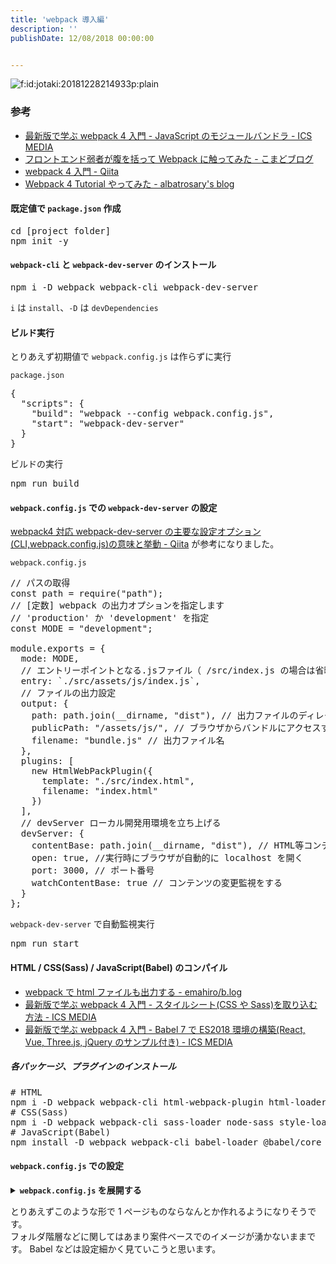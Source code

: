 ```yaml
---
title: 'webpack 導入編'
description: ''
publishDate: 12/08/2018 00:00:00


---
```

<p><span itemscope itemtype="http://schema.org/Photograph"><img src="/images/hatena/20181228214933.png" alt="f:id:jotaki:20181228214933p:plain" title="f:id:jotaki:20181228214933p:plain" class="hatena-fotolife" itemprop="image"></span></p>

<h3>参考</h3>

<ul>
<li><a href="https://ics.media/entry/12140">最新版で学ぶ webpack 4 入門 - JavaScript のモジュールバンドラ - ICS MEDIA</a></li>
<li><a href="https://ky-yk-d.hatenablog.com/entry/2018/06/09/191849">フロントエンド弱者が腹を括って Webpack に触ってみた - こまどブログ</a></li>
<li><a href="https://qiita.com/soarflat/items/28bf799f7e0335b68186">webpack 4 入門 - Qiita</a></li>
<li><a href="http://albatrosary.hateblo.jp/entry/2018/03/06/153042">Webpack 4 Tutorial やってみた - albatrosary's blog</a></li>
</ul>


<h4>既定値で <code>package.json</code> 作成</h4>

<pre class="code lang-sh" data-lang="sh" data-unlink><span class="synStatement">cd</span> <span class="synStatement">[</span>project folder<span class="synStatement">]</span>
npm init <span class="synSpecial">-y</span>
</pre>


<h4><code>webpack-cli</code> と <code>webpack-dev-server</code> のインストール</h4>

<pre class="code lang-sh" data-lang="sh" data-unlink>npm i <span class="synSpecial">-D</span> webpack webpack-cli webpack-dev-server
</pre>


<p><code>i</code> は <code>install</code>、<code>-D</code> は <code>devDependencies</code></p>

<h4>ビルド実行</h4>

<p>とりあえず初期値で <code>webpack.config.js</code> は作らずに実行</p>

<p><code>package.json</code></p>

<pre class="code lang-javascript" data-lang="javascript" data-unlink><span class="synIdentifier">{</span>
  <span class="synConstant">&quot;scripts&quot;</span>: <span class="synIdentifier">{</span>
    <span class="synConstant">&quot;build&quot;</span>: <span class="synConstant">&quot;webpack --config webpack.config.js&quot;</span>,
    <span class="synConstant">&quot;start&quot;</span>: <span class="synConstant">&quot;webpack-dev-server&quot;</span>
  <span class="synIdentifier">}</span>
<span class="synIdentifier">}</span>
</pre>


<p>ビルドの実行</p>

<pre class="code lang-sh" data-lang="sh" data-unlink>npm run build
</pre>


<h4><code>webpack.config.js</code> での <code>webpack-dev-server</code> の設定</h4>

<p><a href="https://qiita.com/riversun/items/d27f6d3ab7aaa119deab">webpack4 対応 webpack-dev-server の主要な設定オプション(CLI,webpack.config.js)の意味と挙動 - Qiita</a> が参考になりました。</p>

<p><code>webpack.config.js</code></p>

<pre class="code lang-javascript" data-lang="javascript" data-unlink><span class="synComment">// パスの取得</span>
<span class="synStatement">const</span> path = require(<span class="synConstant">&quot;path&quot;</span>);
<span class="synComment">// [定数] webpack の出力オプションを指定します</span>
<span class="synComment">// 'production' か 'development' を指定</span>
<span class="synStatement">const</span> MODE = <span class="synConstant">&quot;development&quot;</span>;

module.exports = <span class="synIdentifier">{</span>
  mode: MODE,
  <span class="synComment">// エントリーポイントとなる.jsファイル（ /src/index.js の場合は省略可能）</span>
  entry: `./src/assets/js/index.js`,
  <span class="synComment">// ファイルの出力設定</span>
  output: <span class="synIdentifier">{</span>
    path: path.join(__dirname, <span class="synConstant">&quot;dist&quot;</span>), <span class="synComment">// 出力ファイルのディレクトリ名（ /dist/ の場合は省略可能）</span>
    publicPath: <span class="synConstant">&quot;/assets/js/&quot;</span>, <span class="synComment">// ブラウザからバンドルにアクセスする際のパス</span>
    filename: <span class="synConstant">&quot;bundle.js&quot;</span> <span class="synComment">// 出力ファイル名</span>
  <span class="synIdentifier">}</span>,
  plugins: <span class="synIdentifier">[</span>
    <span class="synStatement">new</span> HtmlWebPackPlugin(<span class="synIdentifier">{</span>
      template: <span class="synConstant">&quot;./src/index.html&quot;</span>,
      filename: <span class="synConstant">&quot;index.html&quot;</span>
    <span class="synIdentifier">}</span>)
  <span class="synIdentifier">]</span>,
  <span class="synComment">// devServer ローカル開発用環境を立ち上げる</span>
  devServer: <span class="synIdentifier">{</span>
    contentBase: path.join(__dirname, <span class="synConstant">&quot;dist&quot;</span>), <span class="synComment">// HTML等コンテンツのルートディレクトリ</span>
    open: <span class="synConstant">true</span>, <span class="synComment">//実行時にブラウザが自動的に localhost を開く</span>
    port: 3000, <span class="synComment">// ポート番号</span>
    watchContentBase: <span class="synConstant">true</span> <span class="synComment">// コンテンツの変更監視をする</span>
  <span class="synIdentifier">}</span>
<span class="synIdentifier">}</span>;
</pre>


<p><code>webpack-dev-server</code> で自動監視実行</p>

<pre class="code lang-sh" data-lang="sh" data-unlink>npm run <span class="synStatement">start</span>
</pre>


<h4>HTML / CSS(Sass) / JavaScript(Babel) のコンパイル</h4>

<ul>
<li><a href="https://ema-hiro.hatenablog.com/entry/2017/10/12/015748">webpack で html ファイルも出力する - emahiro/b.log</a></li>
<li><a href="https://ics.media/entry/17376">最新版で学ぶ webpack 4 入門 - スタイルシート(CSS や Sass)を取り込む方法 - ICS MEDIA</a></li>
<li><a href="https://ics.media/entry/16028#">最新版で学ぶ webpack 4 入門 - Babel 7 で ES2018 環境の構築(React, Vue, Three.js, jQuery のサンプル付き) - ICS MEDIA</a></li>
</ul>


<h5>各パッケージ、プラグインのインストール</h5>

<pre class="code lang-sh" data-lang="sh" data-unlink><span class="synComment"># HTML</span>
npm i <span class="synSpecial">-D</span> webpack webpack-cli html-webpack-plugin html-loader
<span class="synComment"># CSS(Sass)</span>
npm i <span class="synSpecial">-D</span> webpack webpack-cli sass-loader node-sass style-loader css-loader
<span class="synComment"># JavaScript(Babel)</span>
npm install <span class="synSpecial">-D</span> webpack webpack-cli babel-loader @babel/core @babel/preset-env
</pre>


<h4><code>webpack.config.js</code> での設定</h4>

<p><details><summary> <strong><code>webpack.config.js</code> を展開する</strong> </summary><div></p>

<pre class="code lang-javascript" data-lang="javascript" data-unlink><span class="synComment">// パスの取得</span>
<span class="synStatement">const</span> path = require(<span class="synConstant">&quot;path&quot;</span>);
<span class="synComment">// [定数] webpack の出力オプションを指定します</span>
<span class="synComment">// 'production' か 'development' を指定</span>
<span class="synStatement">const</span> MODE = <span class="synConstant">&quot;development&quot;</span>;
<span class="synComment">// ソースマップの利用有無(productionのときはソースマップを利用しない)</span>
<span class="synStatement">const</span> enabledSourceMap = MODE === <span class="synConstant">&quot;development&quot;</span>;
<span class="synComment">// プラグイン</span>
<span class="synStatement">const</span> HtmlWebPackPlugin = require(<span class="synConstant">&quot;html-webpack-plugin&quot;</span>);

module.exports = <span class="synIdentifier">{</span>
  <span class="synComment">// production: 最適化された状態で出力</span>
  <span class="synComment">// development: ソースマップが有効された状態でJSファイルが出力</span>
  mode: MODE,
  <span class="synComment">// エントリーポイントとなる.jsファイル（ /src/index.js の場合は省略可能）</span>
  entry: `./src/assets/js/index.js`,
  <span class="synComment">// ファイルの出力設定</span>
  output: <span class="synIdentifier">{</span>
    path: path.join(__dirname, <span class="synConstant">&quot;dist&quot;</span>), <span class="synComment">// 出力ファイルのディレクトリ名（ /dist/ の場合は省略可能）</span>
    publicPath: <span class="synConstant">&quot;/assets/js/&quot;</span>, <span class="synComment">// ブラウザからバンドルにアクセスする際のパス</span>
    filename: <span class="synConstant">&quot;bundle.js&quot;</span> <span class="synComment">// 出力ファイル名</span>
  <span class="synIdentifier">}</span>,
  module: <span class="synIdentifier">{</span>
    rules: <span class="synIdentifier">[</span>
      <span class="synIdentifier">{</span>
        <span class="synComment">// .js の場合</span>
        test: <span class="synConstant">/\.js$/</span>,
        use: <span class="synIdentifier">[</span>
          <span class="synIdentifier">{</span>
            <span class="synComment">// Babel を利用する</span>
            loader: <span class="synConstant">&quot;babel-loader&quot;</span>,
            <span class="synComment">// Babel のオプションを指定する</span>
            options: <span class="synIdentifier">{</span>
              presets: <span class="synIdentifier">[</span>
                <span class="synComment">// プリセットを指定することで、ES2018 を ES5 に変換</span>
                <span class="synConstant">&quot;@babel/preset-env&quot;</span>
              <span class="synIdentifier">]</span>
            <span class="synIdentifier">}</span>
          <span class="synIdentifier">}</span>
        <span class="synIdentifier">]</span>
      <span class="synIdentifier">}</span>,
      <span class="synComment">// .html の場合</span>
      <span class="synIdentifier">{</span>
        test: <span class="synConstant">/\.html$/</span>,
        use: <span class="synIdentifier">[</span>
          <span class="synIdentifier">{</span>
            loader: <span class="synConstant">&quot;html-loader&quot;</span>,
            options: <span class="synIdentifier">{</span> minimize: <span class="synConstant">true</span> <span class="synIdentifier">}</span>
          <span class="synIdentifier">}</span>
        <span class="synIdentifier">]</span>
      <span class="synIdentifier">}</span>,
      <span class="synComment">// .scss の場合</span>
      <span class="synIdentifier">{</span>
        test: <span class="synConstant">/\.scss/</span>, <span class="synComment">// 対象となるファイルの拡張子</span>
        use: <span class="synIdentifier">[</span>
          <span class="synComment">// linkタグに出力する機能</span>
          <span class="synConstant">&quot;style-loader&quot;</span>,
          <span class="synComment">// CSSをバンドルするための機能</span>
          <span class="synIdentifier">{</span>
            loader: <span class="synConstant">&quot;css-loader&quot;</span>,
            options: <span class="synIdentifier">{</span>
              <span class="synComment">// オプションでCSS内のurl()メソッドの取り込みを禁止する</span>
              url: <span class="synConstant">false</span>,
              <span class="synComment">// ソースマップの利用有無</span>
              sourceMap: enabledSourceMap,
              <span class="synComment">// 0 =&gt; no loaders (default);</span>
              <span class="synComment">// 1 =&gt; postcss-loader;</span>
              <span class="synComment">// 2 =&gt; postcss-loader, sass-loader</span>
              importLoaders: 2
            <span class="synIdentifier">}</span>
          <span class="synIdentifier">}</span>,
          <span class="synIdentifier">{</span>
            loader: <span class="synConstant">&quot;sass-loader&quot;</span>,
            options: <span class="synIdentifier">{</span>
              <span class="synComment">// ソースマップの利用有無</span>
              sourceMap: enabledSourceMap
            <span class="synIdentifier">}</span>
          <span class="synIdentifier">}</span>
        <span class="synIdentifier">]</span>
      <span class="synIdentifier">}</span>
    <span class="synIdentifier">]</span>
  <span class="synIdentifier">}</span>,
  plugins: <span class="synIdentifier">[</span>
    <span class="synStatement">new</span> HtmlWebPackPlugin(<span class="synIdentifier">{</span>
      template: <span class="synConstant">&quot;./src/index.html&quot;</span>,
      filename: <span class="synConstant">&quot;index.html&quot;</span>
    <span class="synIdentifier">}</span>)
  <span class="synIdentifier">]</span>,
  <span class="synComment">// devServer ローカル開発用環境を立ち上げる</span>
  devServer: <span class="synIdentifier">{</span>
    contentBase: path.join(__dirname, <span class="synConstant">&quot;dist&quot;</span>), <span class="synComment">// HTML等コンテンツのルートディレクトリ</span>
    open: <span class="synConstant">true</span>, <span class="synComment">//実行時にブラウザが自動的に localhost を開く</span>
    port: 3000, <span class="synComment">// ポート番号</span>
    watchContentBase: <span class="synConstant">true</span> <span class="synComment">// コンテンツの変更監視をする</span>
    <span class="synComment">// inline: true // ライブリロードをページ全体に適用</span>
    <span class="synComment">// hot: false // 変更のあったコンポーネントのみをリロード</span>
  <span class="synIdentifier">}</span>
<span class="synIdentifier">}</span>;
</pre>


<p></div></details></p>

<p>とりあえずこのような形で 1 ページものならなんとか作れるようになりそうです。<br/>
フォルダ階層などに関してはあまり案件ベースでのイメージが湧かないままです。
Babel などは設定細かく見ていこうと思います。</p>
